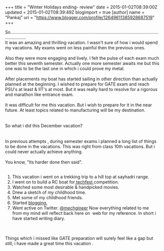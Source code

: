 +++
title = "Winter Holidays ending- review"
date = 2015-01-02T08:39:00Z
updated = 2015-01-02T08:39:49Z
blogimport = true 
[author]
	name = "Pankaj"
	uri = "https://www.blogger.com/profile/12649611385928687519"
+++

<div dir="ltr" style="text-align: left;" trbidi="on"><div dir="ltr">So.........................................................................................................................................<br />  It was an amazing and thrilling vacation. I wasn't sure of how i would spend my vacations. My exams went on less painful then the previous ones.</div><div dir="ltr"><br /></div><div dir="ltr">Also they were more engaging and lively. I felt the pulse of each exam much better this seventh semester. Actually one more semester awaits me but this one was to be the last one in which i could prove my metal. </div><div dir="ltr"><br />  After placements my boat has started sailing in other direction than actually planned at the beginning. I wished to prepare for GATE exam and reach PSU's at least &amp; IIT's at most. But it was really hard to resolve for a rigorous and marathon like entrance exam. </div><div dir="ltr"><br />  It was difficult for me this vacation. But i wish to prepare for it in the near future. At least topics related to manufacturing will be my destination.</div><div dir="ltr"><br /></div><div dir="ltr"><br /></div><div dir="ltr">So what i did this December vacation?</div><div dir="ltr"></div><div dir="ltr"></div><div dir="ltr"></div><div dir="ltr"></div><div dir="ltr"></div><div dir="ltr"></div><div dir="ltr"><br /></div><div dir="ltr"><br />  In previous attempts , during semester exams i planned a long list of things to be done in the vacations. This was right from class 10th vacations. But i could never actually achieve anything.&nbsp;</div><div dir="ltr"><br /></div><div dir="ltr">You know, "Its harder done then said".</div><div dir="ltr"><br /></div><ol style="text-align: left;"><li>This vacation i went on a trekking trip to a hill top at sayhadri range.</li><li>I went on to build a RC boat for<a href="http://www.techfest.org/" target="_blank"> techfest </a>competition.</li><li>Watched some most desirable &amp; handpicked movies.</li><li>Drew a sketch of my childhood time.</li><li>Met some of my childhood friends.</li><li>Started <a href="https://indianmechengineer.blogspot.com/">blogging.</a></li><li>Went active on Twitter. <a href="https://twitter.com/mechgineer" target="_blank">@mechgineer</a> Now everything related to me from my mind will  reflect back here on&nbsp; web for my reference. In short i have started  writing diary.</li></ol><div dir="ltr"><br />  <br />  </div><div dir="ltr">Things which i missed like GATE preparation will surely feel like a gap but still, i have made a great time this vacation .<br />  </div></div>

